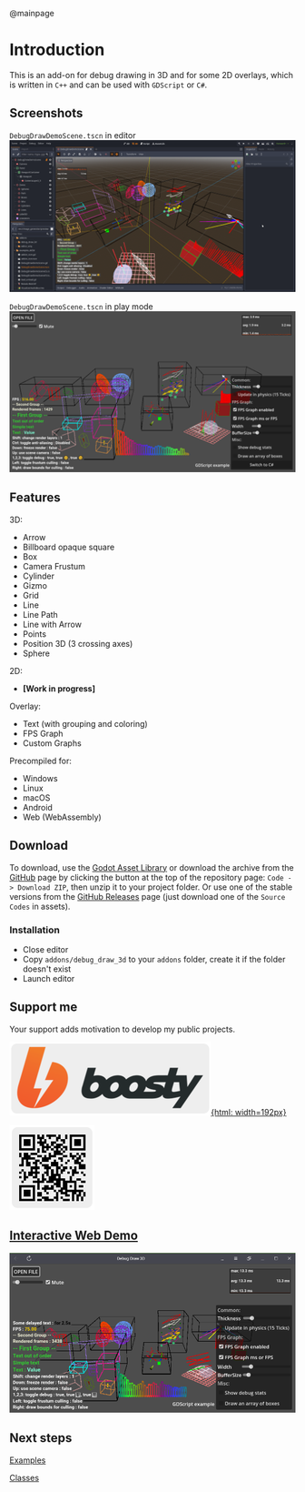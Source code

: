 @mainpage
# Introduction

This is an add-on for debug drawing in 3D and for some 2D overlays, which is written in `C++` and can be used with `GDScript` or `C#`.

## Screenshots

`DebugDrawDemoScene.tscn` in editor
![screenshot_2](/images/screenshot_2.png)

`DebugDrawDemoScene.tscn` in play mode
![screenshot_3](/images/screenshot_3.png)

## Features

3D:

* Arrow
* Billboard opaque square
* Box
* Camera Frustum
* Cylinder
* Gizmo
* Grid
* Line
* Line Path
* Line with Arrow
* Points
* Position 3D (3 crossing axes)
* Sphere

2D:

* **[Work in progress]**

Overlay:

* Text (with grouping and coloring)
* FPS Graph
* Custom Graphs

Precompiled for:

* Windows
* Linux
* macOS
* Android
* Web (WebAssembly)

## Download

To download, use the [Godot Asset Library](https://godotengine.org/asset-library/asset/1766) or download the archive from the [GitHub](https://github.com/DmitriySalnikov/godot_debug_draw_3d) page by clicking the button at the top of the repository page: `Code -> Download ZIP`, then unzip it to your project folder. Or use one of the stable versions from the [GitHub Releases](https://github.com/DmitriySalnikov/godot_debug_draw_3d/releases) page (just download one of the `Source Codes` in assets).

### Installation

* Close editor
* Copy `addons/debug_draw_3d` to your `addons` folder, create it if the folder doesn't exist
* Launch editor

## Support me

Your support adds motivation to develop my public projects.

[![](images/boosty.png){html: width=192px}](https://boosty.to/dmitriysalnikov/donate)

![USDT-TRC20 TEw934PrsffHsAn5M63SoHYRuZo984EF6v](images/USDT-TRC20.png)

<h2><a href="https://dd3d.dmitriysalnikov.ru/demo/">Interactive Web Demo</a></h2>

[![](/images/screenshot_web.png)](https://dd3d.dmitriysalnikov.ru/demo/)

## Next steps

[Examples](Examples.md)

[Classes](annotated.html)
